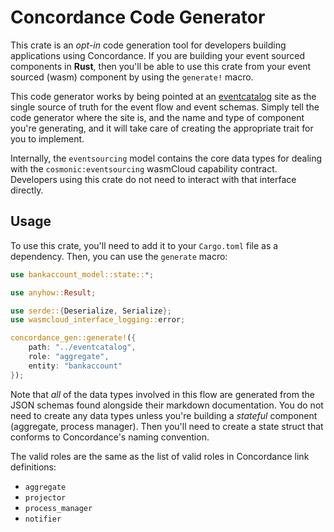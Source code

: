 # Concordance Code Generator
This crate is an _opt-in_ code generation tool for developers building applications using Concordance. If you are building
your event sourced components in **Rust**, then you'll be able to use this crate from your event sourced (wasm) component by using the `generate!` macro.

This code generator works by being pointed at an [eventcatalog](https://www.eventcatalog.dev/) site as the single source of truth for the event flow and event schemas. Simply tell the code generator where the site is, and the name and type of component you're generating, and it will take care of creating the appropriate trait for you to implement.

Internally, the `eventsourcing` model contains the core data types for dealing with the `cosmonic:eventsourcing` wasmCloud capability contract. Developers using this crate do not need to interact with that interface directly.

## Usage
To use this crate, you'll need to add it to your `Cargo.toml` file as a dependency. Then, you can use the `generate` macro:

```rust
use bankaccount_model::state::*;

use anyhow::Result;

use serde::{Deserialize, Serialize};
use wasmcloud_interface_logging::error;

concordance_gen::generate!({
    path: "../eventcatalog",
    role: "aggregate",
    entity: "bankaccount"
});
```

Note that _all_ of the data types involved in this flow are generated from the JSON schemas found alongside their markdown documentation. You do not need to create any data types unless you're building a _stateful_ component (aggregate, process manager). Then you'll need to create a state struct that conforms to Concordance's naming convention.

The valid roles are the same as the list of valid roles in Concordance link definitions:

* `aggregate`
* `projector`
* `process_manager`
* `notifier`

